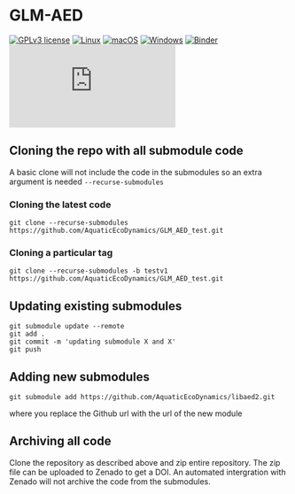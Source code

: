 # GLM-AED 
[![GPLv3 license](https://img.shields.io/badge/License-GPLv3-blue.svg)](http://perso.crans.org/besson/LICENSE.html)
[![Linux](https://svgshare.com/i/Zhy.svg)](https://svgshare.com/i/Zhy.svg)
[![macOS](https://svgshare.com/i/ZjP.svg)](https://svgshare.com/i/ZjP.svg)
[![Windows](https://svgshare.com/i/ZhY.svg)](https://svgshare.com/i/ZhY.svg)
[![Binder](https://mybinder.org/badge_logo.svg)](https://mybinder.org/v2/gh/AquaticEcoDynamics/glm-aed/HEAD?urlpath=rstudio)
[![Latest release](https://badgen.net/github/release/Naereen/Strapdown.js)](https://github.com/AquaticEcoDynamics/GLM_AED_test/releases)

## Cloning the repo with all submodule code

A basic clone will not include the code in the submodules so an extra argument is needed `--recurse-submodules`

### Cloning the latest code
```
git clone --recurse-submodules https://github.com/AquaticEcoDynamics/GLM_AED_test.git
```

### Cloning a particular tag
```
git clone --recurse-submodules -b testv1 https://github.com/AquaticEcoDynamics/GLM_AED_test.git 
```
## Updating existing submodules

```
git submodule update --remote
git add .
git commit -m 'updating submodule X and X'
git push
```

## Adding new submodules
```
git submodule add https://github.com/AquaticEcoDynamics/libaed2.git
```
where you replace the Github url with the url of the new module

## Archiving all code

Clone the repository as described above and zip entire repository.  The zip file can be uploaded to Zenado to get a DOI.  An automated intergration with Zenado will not archive the code from the submodules.
